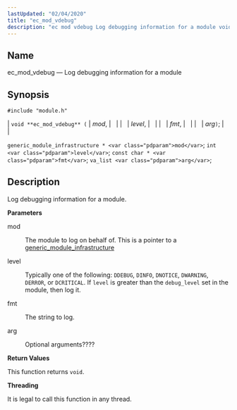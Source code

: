 ```yaml
---
lastUpdated: "02/04/2020"
title: "ec_mod_vdebug"
description: "ec mod vdebug Log debugging information for a module void ec mod vdebug mod level fmt arg generic module infrastructure mod int level const char fmt va list arg Log debugging information for a module mod The module to log on behalf of This is a pointer to a generic..."
---
```


<a name="apis.ec_mod_vdebug"></a> 
## Name

ec_mod_vdebug — Log debugging information for a module

## Synopsis

`#include "module.h"`

| `void **ec_mod_vdebug** (` | <var class="pdparam">mod</var>, |   |
|   | <var class="pdparam">level</var>, |   |
|   | <var class="pdparam">fmt</var>, |   |
|   | <var class="pdparam">arg</var>`)`; |   |

`generic_module_infrastructure * <var class="pdparam">mod</var>`;
`int <var class="pdparam">level</var>`;
`const char * <var class="pdparam">fmt</var>`;
`va_list <var class="pdparam">arg</var>`;<a name="idp49834960"></a> 
## Description

Log debugging information for a module.

**<a name="idp49836176"></a> Parameters**

<dl class="variablelist">

<dt>mod</dt>

<dd>

The module to log on behalf of. This is a pointer to a [generic_module_infrastructure](/momentum/3/3-api/structs-generic-module-infrastructure)

</dd>

<dt>level</dt>

<dd>

Typically one of the following: `DDEBUG`, `DINFO`, `DNOTICE`, `DWARNING`, `DERROR`, or `DCRITICAL`. If `level` is greater than the `debug_level` set in the module, then log it.

</dd>

<dt>fmt</dt>

<dd>

The string to log.

</dd>

<dt>arg</dt>

<dd>

Optional arguments????

</dd>

</dl>

**<a name="idp49848800"></a> Return Values**

This function returns `void`.

**<a name="idp49850160"></a> Threading**

It is legal to call this function in any thread.